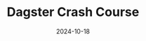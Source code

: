 ---
title: "Dagster Crash Course"
description: "A quick guide to get started with Dagster."
authors: [tuantran0910]
hide_table_of_contents: false
date: 2024-10-18
sidebar-position: 1
---